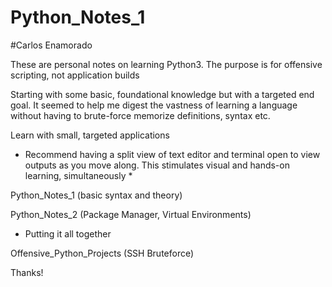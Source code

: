 # Python_Notes_1
#Carlos Enamorado


These are personal notes on learning Python3. 
The purpose is for offensive scripting, not application builds

Starting with some basic, foundational knowledge but with a targeted end goal. It seemed to help me digest the vastness of learning a language without having to brute-force memorize definitions, syntax etc. 

Learn with small, targeted applications

* Recommend having a split view of text editor and terminal open to view outputs as you move along. This stimulates visual and hands-on learning, simultaneously *


Python_Notes_1 (basic syntax and theory)

Python_Notes_2 (Package Manager, Virtual Environments)

* Putting it all together

Offensive_Python_Projects (SSH Bruteforce)

Thanks!
